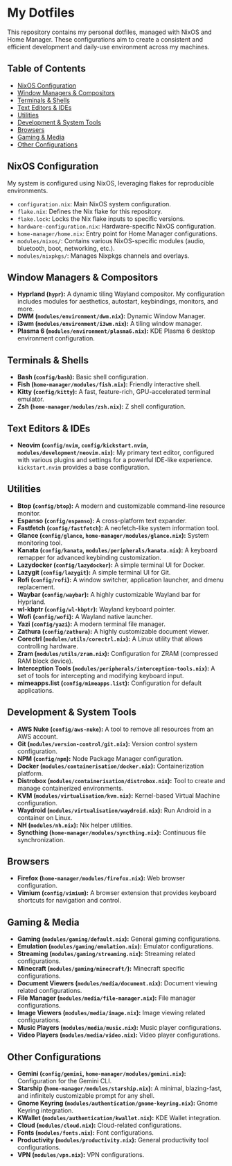# My Dotfiles

This repository contains my personal dotfiles, managed with NixOS and Home Manager. These configurations aim to create a consistent and efficient development and daily-use environment across my machines.

## Table of Contents

- [NixOS Configuration](#nixos-configuration)
- [Window Managers & Compositors](#window-managers--compositors)
- [Terminals & Shells](#terminals--shells)
- [Text Editors & IDEs](#text-editors--ides)
- [Utilities](#utilities)
- [Development & System Tools](#development--system-tools)
- [Browsers](#browsers)
- [Gaming & Media](#gaming--media)
- [Other Configurations](#other-configurations)

## NixOS Configuration

My system is configured using NixOS, leveraging flakes for reproducible environments.

-   `configuration.nix`: Main NixOS system configuration.
-   `flake.nix`: Defines the Nix flake for this repository.
-   `flake.lock`: Locks the Nix flake inputs to specific versions.
-   `hardware-configuration.nix`: Hardware-specific NixOS configuration.
-   `home-manager/home.nix`: Entry point for Home Manager configurations.
-   `modules/nixos/`: Contains various NixOS-specific modules (audio, bluetooth, boot, networking, etc.).
-   `modules/nixpkgs/`: Manages Nixpkgs channels and overlays.

## Window Managers & Compositors

-   **Hyprland (`hypr`):** A dynamic tiling Wayland compositor. My configuration includes modules for aesthetics, autostart, keybindings, monitors, and more.
-   **DWM (`modules/environment/dwm.nix`):** Dynamic Window Manager.
-   **i3wm (`modules/environment/i3wm.nix`):** A tiling window manager.
-   **Plasma 6 (`modules/environment/plasma6.nix`):** KDE Plasma 6 desktop environment configuration.

## Terminals & Shells

-   **Bash (`config/bash`):** Basic shell configuration.
-   **Fish (`home-manager/modules/fish.nix`):** Friendly interactive shell.
-   **Kitty (`config/kitty`):** A fast, feature-rich, GPU-accelerated terminal emulator.
-   **Zsh (`home-manager/modules/zsh.nix`):** Z shell configuration.

## Text Editors & IDEs

-   **Neovim (`config/nvim`, `config/kickstart.nvim`, `modules/development/neovim.nix`):** My primary text editor, configured with various plugins and settings for a powerful IDE-like experience. `kickstart.nvim` provides a base configuration.

## Utilities

-   **Btop (`config/btop`):** A modern and customizable command-line resource monitor.
-   **Espanso (`config/espanso`):** A cross-platform text expander.
-   **Fastfetch (`config/fastfetch`):** A neofetch-like system information tool.
-   **Glance (`config/glance`, `home-manager/modules/glance.nix`):** System monitoring tool.
-   **Kanata (`config/kanata`, `modules/peripherals/kanata.nix`):** A keyboard remapper for advanced keybinding customization.
-   **Lazydocker (`config/lazydocker`):** A simple terminal UI for Docker.
-   **Lazygit (`config/lazygit`):** A simple terminal UI for Git.
-   **Rofi (`config/rofi`):** A window switcher, application launcher, and dmenu replacement.
-   **Waybar (`config/waybar`):** A highly customizable Wayland bar for Hyprland.
-   **wl-kbptr (`config/wl-kbptr`):** Wayland keyboard pointer.
-   **Wofi (`config/wofi`):** A Wayland native launcher.
-   **Yazi (`config/yazi`):** A modern terminal file manager.
-   **Zathura (`config/zathura`):** A highly customizable document viewer.
-   **Corectrl (`modules/utils/corectrl.nix`):** A Linux utility that allows controlling hardware.
-   **Zram (`modules/utils/zram.nix`):** Configuration for ZRAM (compressed RAM block device).
-   **Interception Tools (`modules/peripherals/interception-tools.nix`):** A set of tools for intercepting and modifying keyboard input.
-   **mimeapps.list (`config/mimeapps.list`):** Configuration for default applications.

## Development & System Tools

-   **AWS Nuke (`config/aws-nuke`):** A tool to remove all resources from an AWS account.
-   **Git (`modules/version-control/git.nix`):** Version control system configuration.
-   **NPM (`config/npm`):** Node Package Manager configuration.
-   **Docker (`modules/containerisation/docker.nix`):** Containerization platform.
-   **Distrobox (`modules/containerisation/distrobox.nix`):** Tool to create and manage containerized environments.
-   **KVM (`modules/virtualisation/kvm.nix`):** Kernel-based Virtual Machine configuration.
-   **Waydroid (`modules/virtualisation/waydroid.nix`):** Run Android in a container on Linux.
-   **NH (`modules/nh.nix`):** Nix helper utilities.
-   **Syncthing (`home-manager/modules/syncthing.nix`):** Continuous file synchronization.

## Browsers

-   **Firefox (`home-manager/modules/firefox.nix`):** Web browser configuration.
-   **Vimium (`config/vimium`):** A browser extension that provides keyboard shortcuts for navigation and control.

## Gaming & Media

-   **Gaming (`modules/gaming/default.nix`):** General gaming configurations.
-   **Emulation (`modules/gaming/emulation.nix`):** Emulator configurations.
-   **Streaming (`modules/gaming/streaming.nix`):** Streaming related configurations.
-   **Minecraft (`modules/gaming/minecraft/`):** Minecraft specific configurations.
-   **Document Viewers (`modules/media/document.nix`):** Document viewing related configurations.
-   **File Manager (`modules/media/file-manager.nix`):** File manager configurations.
-   **Image Viewers (`modules/media/image.nix`):** Image viewing related configurations.
-   **Music Players (`modules/media/music.nix`):** Music player configurations.
-   **Video Players (`modules/media/video.nix`):** Video player configurations.

## Other Configurations

-   **Gemini (`config/gemini`, `home-manager/modules/gemini.nix`):** Configuration for the Gemini CLI.
-   **Starship (`home-manager/modules/starship.nix`):** A minimal, blazing-fast, and infinitely customizable prompt for any shell.
-   **Gnome Keyring (`modules/authentication/gnome-keyring.nix`):** Gnome Keyring integration.
-   **KWallet (`modules/authentication/kwallet.nix`):** KDE Wallet integration.
-   **Cloud (`modules/cloud.nix`):** Cloud-related configurations.
-   **Fonts (`modules/fonts.nix`):** Font configurations.
-   **Productivity (`modules/productivity.nix`):** General productivity tool configurations.
-   **VPN (`modules/vpn.nix`):** VPN configurations.
